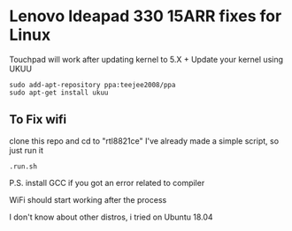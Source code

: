 # Lenovo Ideapad 330 15ARR fixes for Linux

Touchpad will work after updating kernel to 5.X +
Update your kernel using UKUU
```
sudo add-apt-repository ppa:teejee2008/ppa
sudo apt-get install ukuu
```
## To Fix wifi
clone this repo and cd to "rtl8821ce"
I've already made a simple script, so just run it  
```
.run.sh
```
P.S. install GCC if you got an error related to compiler

WiFi should start working after the process

I don't know about other distros, i tried on Ubuntu 18.04
